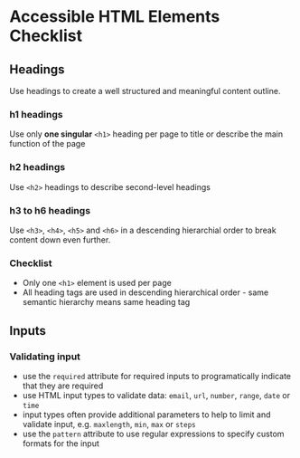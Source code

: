 # Accessible HTML Elements Checklist

## Headings

Use headings to create a well structured and meaningful content outline.

### h1 headings
Use only **one singular** `<h1>` heading per page to title or describe the main function of the page

### h2 headings

Use `<h2>` headings to describe second-level headings

### h3 to h6 headings

Use `<h3>`, `<h4>`, `<h5>` and `<h6>` in a descending hierarchial order to break content down even further.

### Checklist

- Only one `<h1>` element is used per page
- All heading tags are used in descending hierarchical order - same semantic hierarchy means same heading tag 

## Inputs

### Validating input

- use the `required` attribute for required inputs to programatically indicate that they are required
- use HTML input types to validate data: `email`, `url`, `number`, `range`, `date` or `time`
- input types often provide additional parameters to help to limit and validate input, e.g. `maxlength`, `min`, `max` or `steps`
- use the `pattern` attribute to use regular expressions to specify custom formats for the input